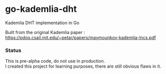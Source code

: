 # go-kademlia-dht
Kademlia DHT implementation in Go

Built from the original Kademlia paper : https://pdos.csail.mit.edu/~petar/papers/maymounkov-kademlia-lncs.pdf

### Status
This is pre-alpha code, do not use in production.  
I created this project for learning purposes, there are still obvious flaws in it.
